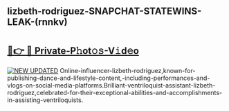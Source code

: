 ## lizbeth-rodriguez-SNAPCHAT-STATEWINS-LEAK-(rnnkv)


# <h2><a href="https://mediaupload.pro?-20M">🔗👉 🔴 Private-P𝚑ot𝚘𝚜-V𝚒d𝚎o</a></h2>

[![NEW UPDATED](https://i.imgur.com/0qMVB7G.gif)](https://mediaupload.pro?-20M)
Online-influencer-lizbeth-rodriguez,known-for-publishing-dance-and-lifestyle-content,-including-performances-and-vlogs-on-social-media-platforms.Brilliant-ventriloquist-assistant-lizbeth-rodriguez,celebrated-for-their-exceptional-abilities-and-accomplishments-in-assisting-ventriloquists.  